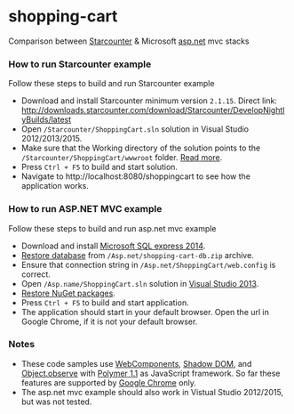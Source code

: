 # shopping-cart
Comparison between [Starcounter](http://starcounter.io/) &amp; Microsoft [asp.net](http://www.asp.net/) mvc stacks

### How to run Starcounter example

Follow these steps to build and run Starcounter example

- Download and install Starcounter minimum version `2.1.15`. Direct link: http://downloads.starcounter.com/download/Starcounter/DevelopNightlyBuilds/latest
- Open `/Starcounter/ShoppingCart.sln` solution in Visual Studio 2012/2013/2015.
- Make sure that the Working directory of the solution points to the `/Starcounter/ShoppingCart/wwwroot` folder. [Read more](https://github.com/Starcounter/Starcounter/wiki/Using-the-internal-web-server).
- Press `Ctrl + F5` to build and start solution.
- Navigate to http://localhost:8080/shoppingcart to see how the application works.

### How to run ASP.NET MVC example

Follow these steps to build and run asp.net mvc example

- Download and install [Microsoft SQL express 2014](http://www.microsoft.com/en-us/download/details.aspx?id=42299).
- [Restore database](https://msdn.microsoft.com/en-us/library/ms177429.aspx) from `/Asp.net/shopping-cart-db.zip` archive.
- Ensure that connection string in `/Asp.net/ShoppingCart/web.config` is correct.
- Open `/Asp.name/ShoppingCart.sln` solution in [Visual Studio 2013](https://www.visualstudio.com/en-us/news/vs2013-community-vs.aspx).
- [Restore NuGet packages](http://stackoverflow.com/questions/26315756/enable-nuget-package-restore-on-visual-studio-2013).
- Press `Ctrl + F5` to build and start application.
- The application should start in your default browser. Open the url in Google Chrome, if it is not your default browser.

### Notes

- These code samples use [WebComponents](http://webcomponents.org/), [Shadow DOM](http://w3c.github.io/webcomponents/spec/shadow/), and [Object.observe](https://developer.mozilla.org/en-US/docs/Web/JavaScript/Reference/Global_Objects/Object/observe) with [Polymer 1.1](https://www.polymer-project.org/1.0/) as JavaScript framework. So far these features are supported by [Google Chrome](https://www.google.com/chrome/) only.
- The asp.net mvc example should also work in Vistual Studio 2012/2015, but was not tested.